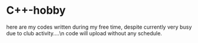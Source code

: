 # C++-hobby
here are my codes written during my free time, despite currently very busy due to club activity....\n
code will upload without any schedule.
